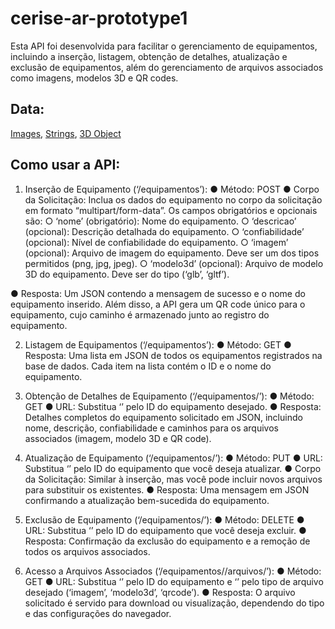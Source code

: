 # cerise-ar-prototype1

Esta API foi desenvolvida para facilitar o gerenciamento de equipamentos, incluindo a
inserção, listagem, obtenção de detalhes, atualização e exclusão de equipamentos, além do
gerenciamento de arquivos associados como imagens, modelos 3D e QR codes.

## Data:
[Images](https://drive.google.com/drive/folders/1RI561DtfMuxoE9ARRBbnHiNUJ4s0cxti?usp=sharing), [Strings](https://drive.google.com/drive/folders/1RI561DtfMuxoE9ARRBbnHiNUJ4s0cxti?usp=sharing), [3D Object](https://drive.google.com/drive/folders/1egfNI7pnUejouX9hE1qF6VAvNgENSjxh?usp=sharing)

## Como usar a API:
1. Inserção de Equipamento (‘/equipamentos’):
● Método: POST
● Corpo da Solicitação: Inclua os dados do equipamento no corpo da solicitação
em formato “multipart/form-data”. Os campos obrigatórios e opcionais são:
  ○ ‘nome’ (obrigatório): Nome do equipamento.
  ○ ‘descricao’ (opcional): Descrição detalhada do equipamento.
  ○ ‘confiabilidade’ (opcional): Nível de confiabilidade do equipamento.
  ○ ‘imagem’ (opcional): Arquivo de imagem do equipamento. Deve ser um
dos tipos permitidos (png, jpg, jpeg).
  ○ ‘modelo3d’ (opcional): Arquivo de modelo 3D do equipamento. Deve ser
do tipo (‘glb’, ‘gltf’).

● Resposta: Um JSON contendo a mensagem de sucesso e o nome do
equipamento inserido. Além disso, a API gera um QR code único para o
equipamento, cujo caminho é armazenado junto ao registro do equipamento.

2. Listagem de Equipamentos (‘/equipamentos’):
● Método: GET
● Resposta: Uma lista em JSON de todos os equipamentos registrados na base
de dados. Cada item na lista contém o ID e o nome do equipamento.

3. Obtenção de Detalhes de Equipamento (‘/equipamentos/<id>’):
● Método: GET
● URL: Substitua ‘<id>’ pelo ID do equipamento desejado.
● Resposta: Detalhes completos do equipamento solicitado em JSON, incluindo
nome, descrição, confiabilidade e caminhos para os arquivos associados
(imagem, modelo 3D e QR code).

4. Atualização de Equipamento (‘/equipamentos/<id>’):
● Método: PUT
● URL: Substitua ‘<id>’ pelo ID do equipamento que você deseja atualizar.
● Corpo da Solicitação: Similar à inserção, mas você pode incluir novos arquivos
para substituir os existentes.
● Resposta: Uma mensagem em JSON confirmando a atualização bem-sucedida
do equipamento.

5. Exclusão de Equipamento (‘/equipamentos/<id>’):
● Método: DELETE
● URL: Substitua ‘<id>’ pelo ID do equipamento que você deseja excluir.
● Resposta: Confirmação da exclusão do equipamento e a remoção de todos os
arquivos associados.

6. Acesso a Arquivos Associados (‘/equipamentos/<id>/arquivos/<tipo>’):
● Método: GET
● URL: Substitua ‘<id>’ pelo ID do equipamento e ‘<tipo>’ pelo tipo de arquivo
desejado (‘imagem’, ‘modelo3d’, ‘qrcode’).
● Resposta: O arquivo solicitado é servido para download ou visualização,
dependendo do tipo e das configurações do navegador.
